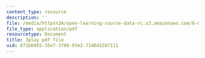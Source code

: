 ```yaml
---
content_type: resource
description: ''
file: /media/https%3A/open-learning-course-data-rc.s3.amazonaws.com/6-006-introduction-to-algorithms-spring-2020/071bb95535e7370893e27146d1287111_NSHizBK9JD8.pdf
file_type: application/pdf
resourcetype: Document
title: 3play pdf file
uid: 071bb955-35e7-3708-93e2-7146d1287111
---
```


